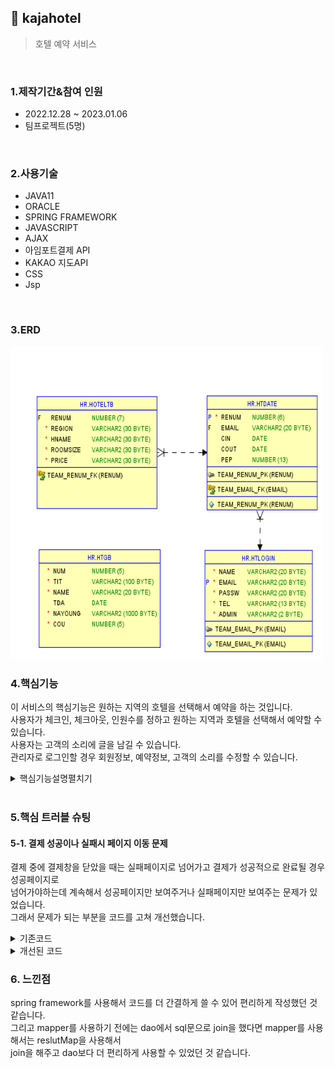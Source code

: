 ## :pushpin: kajahotel
>호텔 예약 서비스   

</br>

### 1.제작기간&참여 인원
* 2022.12.28 ~ 2023.01.06
* 팀프로젝트(5명)

</br>

### 2.사용기술
* JAVA11   
* ORACLE   
* SPRING FRAMEWORK   
* JAVASCRIPT   
* AJAX   
* 아임포트결제 API   
* KAKAO 지도API   
* CSS   
* Jsp


</br>

### 3.ERD
<img src="./ERD.png" width="500" height="500">

</br>

### 4.핵심기능
이 서비스의 핵심기능은 원하는 지역의 호텔을 선택해서 예약을 하는 것입니다.   
사용자가 체크인, 체크아웃, 인원수를 정하고 원하는 지역과 호텔을 선택해서 예약할 수 있습니다.   
사용자는 고객의 소리에 글을 남길 수 있습니다.    
관리자로 로그인할 경우 회원정보, 예약정보, 고객의 소리를 수정할 수 있습니다.   
   
<details>
<summary>핵심기능설명펼치기</summary>   
   
#### 4-1. 사용자 시퀀스다이어그램   
   
<img src="./사용자 시퀀스다이어그램.jpg" width="900" height="500">   
   
#### 4-2. 관리자 시퀀스다이어그램  
   
<img src="./관리자 시퀀스다이어그램.jpg" width="900" height="500">    
    
#### 4-3. Mapper를 이용   
 * dao 대신에 Mapper이용해서 join 구현 [코드보기](https://github.com/Seoha95/kajahotel/blob/main/src/main/resources/mapper/Join.xml#:~:text=%3C%3Fxml%20version,Give%20feedback)   
   
</details>   
      
</br>

### 5.핵심 트러블 슈팅    
    
#### 5-1. 결제 성공이나 실패시 페이지 이동 문제   
결제 중에 결제창을 닫았을 때는 실패페이지로 넘어가고 결제가 성공적으로 완료될 경우 성공페이지로   
넘어가야하는데 계속해서 성공페이지만 보여주거나 실패페이지만 보여주는 문제가 있었습니다.   
그래서 문제가 되는 부분을 코드를 고쳐 개선했습니다.   
        
<details>      
<summary>기존코드</summary>     
     
</details>    
   
<details>      
<summary>개선된 코드</summary>   
           
</details>        
    
### 6. 느낀점   
spring framework를 사용해서 코드를 더 간결하게 쓸 수 있어 편리하게 작성했던 것 같습니다.   
그리고 mapper를 사용하기 전에는 dao에서 sql문으로 join을 했다면 mapper를 사용해서는 reslutMap을 사용해서    
join을 해주고 dao보다 더 편리하게 사용할 수 있었던 것 같습니다.   






